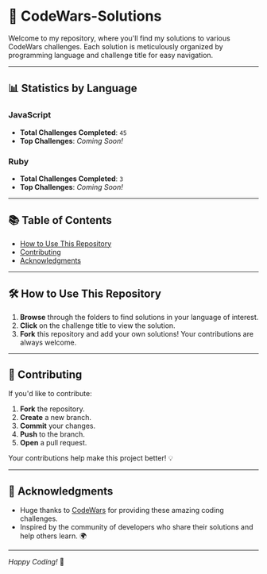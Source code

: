 # 🌟 CodeWars-Solutions

Welcome to my repository, where you'll find my solutions to various CodeWars challenges. Each solution is meticulously organized by programming language and challenge title for easy navigation.

---

## 📊 Statistics by Language

### JavaScript
- **Total Challenges Completed**: `45`
- **Top Challenges**: _Coming Soon!_

### Ruby
- **Total Challenges Completed**: `3`
- **Top Challenges**: _Coming Soon!_

---

## 📚 Table of Contents

- [How to Use This Repository](#how-to-use-this-repository)
- [Contributing](#contributing)
- [Acknowledgments](#acknowledgments)

---

## 🛠️ How to Use This Repository

1. **Browse** through the folders to find solutions in your language of interest.
2. **Click** on the challenge title to view the solution.
3. **Fork** this repository and add your own solutions! Your contributions are always welcome.

---

## 🤝 Contributing

If you'd like to contribute:
1. **Fork** the repository.
2. **Create** a new branch.
3. **Commit** your changes.
4. **Push** to the branch.
5. **Open** a pull request.

Your contributions help make this project better! 💡

---

## 🙏 Acknowledgments

- Huge thanks to [CodeWars](https://www.codewars.com/) for providing these amazing coding challenges. 
- Inspired by the community of developers who share their solutions and help others learn. 🌍

---

*Happy Coding!* 🎉
